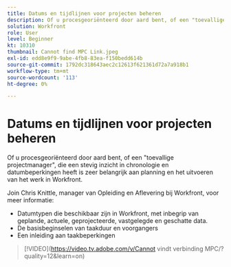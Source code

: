 ```yaml
---
title: Datums en tijdlijnen voor projecten beheren
description: Of u procesgeoriënteerd door aard bent, of een "toevallige projectmanager", die een stevig inzicht in chronologie en datumbeperkingen heeft is zeer belangrijk aan planning en het uitvoeren van het werk in Workfront.
solution: Workfront
role: User
level: Beginner
kt: 10310
thumbnail: Cannot find MPC Link.jpeg
exl-id: edd8e9f9-9abe-4fb8-83ea-f150bedd614b
source-git-commit: 1792dc318643aec2c12613f621361d72a7a918b1
workflow-type: tm+mt
source-wordcount: '113'
ht-degree: 0%

---
```


# Datums en tijdlijnen voor projecten beheren

Of u procesgeoriënteerd door aard bent, of een &quot;toevallige projectmanager&quot;, die een stevig inzicht in chronologie en datumbeperkingen heeft is zeer belangrijk aan planning en het uitvoeren van het werk in Workfront.

Join Chris Knittle, manager van Opleiding en Aflevering bij Workfront, voor meer informatie:

* Datumtypen die beschikbaar zijn in Workfront, met inbegrip van geplande, actuele, geprojecteerde, vastgelegde en geschatte data.
* De basisbeginselen van taakduur en voorgangers
* Een inleiding aan taakbeperkingen

>[!VIDEO](https://video.tv.adobe.com/v/Cannot vindt verbinding MPC/?quality=12&amp;learn=on)
